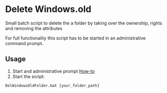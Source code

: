 # Delete Windows.old
Small batch script to delete the a folder by taking over the ownership, rights and removing the attributes

For full functionality this script has to be started in an administrative command prompt.

Usage
-----
1. Start and administrative prompt [How-to](https://www.howtogeek.com/194041/how-to-open-the-command-prompt-as-administrator-in-windows-8.1/)
2. Start the script:
```
DelWindowsOldFolder.bat [your_folder_path]
```

